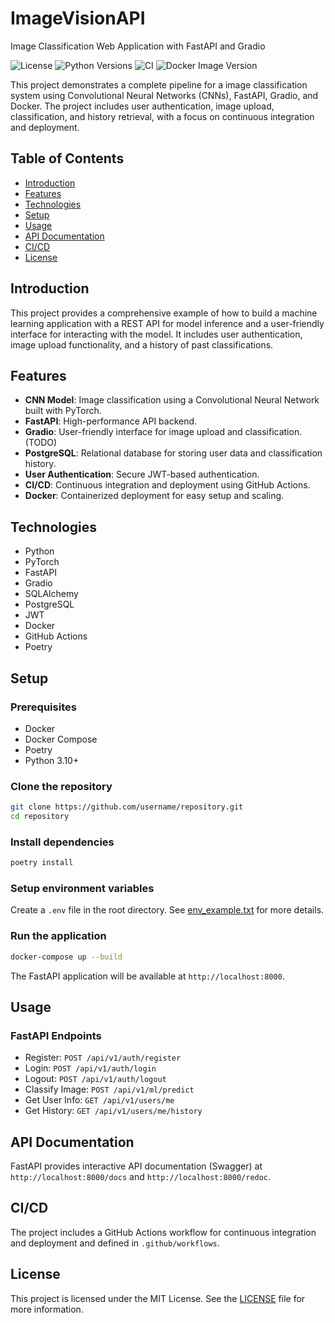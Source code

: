 # ImageVisionAPI
Image Classification Web Application with FastAPI and Gradio

![License](https://img.shields.io/badge/license-MIT-green)
![Python Versions](https://img.shields.io/badge/python-3.10%2C%203.11%2C%203.12-blue)
![CI](https://github.com/SkxPhan/ImageVisionAI/actions/workflows/ci.yml/badge.svg)
![Docker Image Version](https://img.shields.io/docker/v/skxphan/image-vision-api?label=docker%20image&color=blue)
<!-- ![Code Quality](https://img.shields.io/github/workflow/status/SkxPhan/ImageVisionAI/ci/code-quality?label=code-quality) -->
<!-- ![Coverage](https://img.shields.io/codecov/c/github/your-username/your-repo?label=coverage&style=flat) -->

This project demonstrates a complete pipeline for a image classification system using Convolutional Neural Networks (CNNs), FastAPI, Gradio, and Docker. The project includes user authentication, image upload, classification, and history retrieval, with a focus on continuous integration and deployment.

## Table of Contents

- [Introduction](#introduction)
- [Features](#features)
- [Technologies](#technologies)
- [Setup](#setup)
- [Usage](#usage)
- [API Documentation](#api-documentation)
- [CI/CD](#cicd)
- [License](#license)

## Introduction

This project provides a comprehensive example of how to build a machine learning application with a REST API for model inference and a user-friendly interface for interacting with the model. It includes user authentication, image upload functionality, and a history of past classifications.

## Features

- **CNN Model**: Image classification using a Convolutional Neural Network built with PyTorch.
- **FastAPI**: High-performance API backend.
- **Gradio**: User-friendly interface for image upload and classification. (TODO)
- **PostgreSQL**: Relational database for storing user data and classification history.
- **User Authentication**: Secure JWT-based authentication.
- **CI/CD**: Continuous integration and deployment using GitHub Actions.
- **Docker**: Containerized deployment for easy setup and scaling.

## Technologies

- Python
- PyTorch
- FastAPI
- Gradio
- SQLAlchemy
- PostgreSQL
- JWT
- Docker
- GitHub Actions
- Poetry

## Setup

### Prerequisites

- Docker
- Docker Compose
- Poetry
- Python 3.10+

### Clone the repository

```bash
git clone https://github.com/username/repository.git
cd repository
```

### Install dependencies

```bash
poetry install
```

### Setup environment variables

Create a `.env` file in the root directory. See [env_example.txt](env_example.txt) for more details.

### Run the application
```bash
docker-compose up --build
```

The FastAPI application will be available at `http://localhost:8000`.

## Usage

### FastAPI Endpoints

- Register: `POST /api/v1/auth/register`
- Login: `POST /api/v1/auth/login`
- Logout: `POST /api/v1/auth/logout`
- Classify Image: `POST /api/v1/ml/predict`
- Get User Info: `GET /api/v1/users/me`
- Get History: `GET /api/v1/users/me/history`

## API Documentation
FastAPI provides interactive API documentation (Swagger) at `http://localhost:8000/docs` and `http://localhost:8000/redoc`.

## CI/CD
The project includes a GitHub Actions workflow for continuous integration and deployment and defined in `.github/workflows`.

## License

This project is licensed under the MIT License. See the [LICENSE](LICENSE) file for more information.
